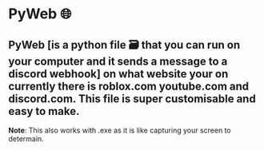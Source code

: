 # PyWeb 🌐 
## PyWeb [is a python file 🗃️ that you can run on your computer and it sends a message to a discord webhook] on what website your on currently there is roblox.com youtube.com and discord.com. This file is super customisable and easy to make.

**Note**: This also works with .exe as it is like capturing your screen to determain.
